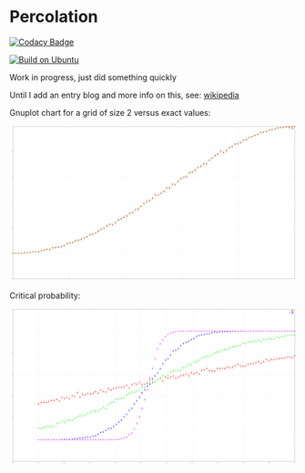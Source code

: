 # Percolation

[![Codacy Badge](https://app.codacy.com/project/badge/Grade/da600066f25942b79fe873bb066d17be)](https://app.codacy.com/gh/aromanro/Percolation/dashboard?utm_source=gh&utm_medium=referral&utm_content=&utm_campaign=Badge_grade)

[![Build on Ubuntu](https://github.com/aromanro/Percolation/actions/workflows/cmake.yml/badge.svg)](https://github.com/aromanro/Percolation/actions/workflows/cmake.yml)

Work in progress, just did something quickly

Until I add an entry blog and more info on this, see: [wikipedia](https://en.wikipedia.org/wiki/Percolation_theory)

Gnuplot chart for a grid of size 2 versus exact values:

![Gnuplot for size 2](data/data2.svg)

Critical probability:

![Gnuplot for 10, 40, 160](data/percolation.svg)
